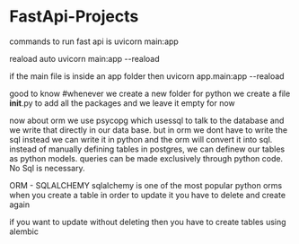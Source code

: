 # FastApi-Projects
commands to run fast api is 
                uvicorn main:app

reaload auto
                uvicorn main:app --reaload

if the main file is inside an app folder then 
                 uvicorn app.main:app --reaload 


good to know
    #whenever we create a new folder for python we create a file __init__.py to add all the packages and we leave it empty for now
    
now about orm
    we use psycopg which usessql to talk to the database and we write that directly in our data base.
    but in orm we dont have to write the sql instead we can write it in python and the orm will convert it into sql.
    instead of manually defining tables in postgres, we can definew our tables as python models.
    queries can be made exclusively through python code. No Sql is necessary.

ORM - SQLALCHEMY
    sqlalchemy is one of the most popular python orms
    when you create a table in order to update it you have to delete and create again

if you want to update without deleting then you have to create tables using alembic
